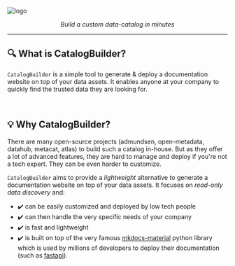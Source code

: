 ![logo](https://github.com/unytics/catalog_builder/assets/111615732/bdb75e70-c7cd-4c7b-aa28-f015011f1edb)



<p align="center">
    <em>Build a custom data-catalog in minutes</em>
</p>

---

## 🔍️ What is CatalogBuilder?

`CatalogBuilder` is a simple tool to generate & deploy a documentation website on top of your data assets. It enables anyone at your company to quickly find the trusted data they are looking for. 

<br>

## 💡  Why CatalogBuilder?

There are many open-source projects (admundsen, open-metadata, datahub, metacat, atlas) to build such a catalog in-house. But as they offer a lot of advanced features, they are hard to manage and deploy if you're not a tech expert. They can be even harder to customize. 

`CatalogBuilder` aims to provide a *lightweight* alternative to generate a documentation website on top of your data assets. It focuses on *read-only data discovery* and:

- ✔️ can be easily customized and deployed by low tech people
- ✔️ can then handle the very specific needs of your company
- ✔️ is fast and lightweight
- ✔️ is built on top of the very famous [mkdocs-material](https://github.com/squidfunk/mkdocs-material) python library which is used by millions of developers to deploy their documentation (such as [fastapi](https://fastapi.tiangolo.com/)).
